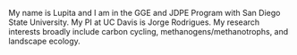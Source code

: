 My name is Lupita and I am in the GGE and JDPE Program with San Diego State University. My PI at UC Davis is Jorge Rodrigues. My research interests broadly include carbon cycling, methanogens/methanotrophs, and landscape ecology. 